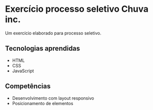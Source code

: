 # Exercício processo seletivo Chuva inc. 

Um exercício elaborado para processo seletivo.

## Tecnologias aprendidas
- HTML
- CSS
- JavaScript

## Competências
- Desenvolvimento com layout responsivo
- Posicionamento de elementos 
